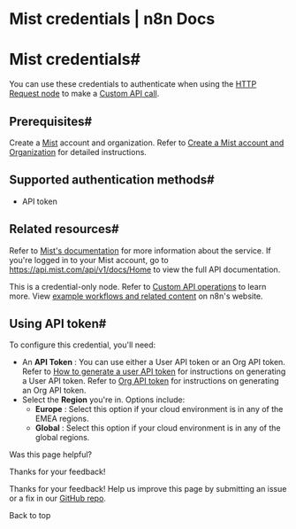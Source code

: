 # Mist credentials | n8n Docs

[ ](https://github.com/n8n-io/n8n-docs/edit/main/docs/integrations/builtin/credentials/mist.md "Edit this page")

# Mist credentials#

You can use these credentials to authenticate when using the [HTTP Request node](../../core-nodes/n8n-nodes-base.httprequest/) to make a [Custom API call](../../../custom-operations/).

## Prerequisites#

Create a [Mist](https://www.mist.com/) account and organization. Refer to [Create a Mist account and Organization](https://www.mist.com/documentation/create-mist-org/) for detailed instructions.

## Supported authentication methods#

  * API token

## Related resources#

Refer to [Mist's documentation](https://www.mist.com/documentation/mist-api-introduction/) for more information about the service. If you're logged in to your Mist account, go to <https://api.mist.com/api/v1/docs/Home> to view the full API documentation.

This is a credential-only node. Refer to [Custom API operations](../../../custom-operations/) to learn more. View [example workflows and related content](https://n8n.io/integrations/mist/) on n8n's website.

## Using API token#

To configure this credential, you'll need:

  * An **API Token** : You can use either a User API token or an Org API token. Refer to [How to generate a user API token](https://www.mist.com/documentation/using-postman/) for instructions on generating a User API token. Refer to [Org API token](https://www.mist.com/documentation/org-api-token/) for instructions on generating an Org API token.
  * Select the **Region** you're in. Options include:
    * **Europe** : Select this option if your cloud environment is in any of the EMEA regions.
    * **Global** : Select this option if your cloud environment is in any of the global regions.

Was this page helpful? 

Thanks for your feedback! 

Thanks for your feedback! Help us improve this page by submitting an issue or a fix in our [GitHub repo](https://github.com/n8n-io/n8n-docs). 

Back to top